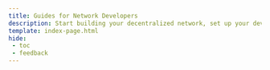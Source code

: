 ```yaml
---
title: Guides for Network Developers
description: Start building your decentralized network, set up your development environment, test and deploy your runtime, and choose the integrations for your use case.
template: index-page.html
hide:
 - toc
 - feedback
---
```

